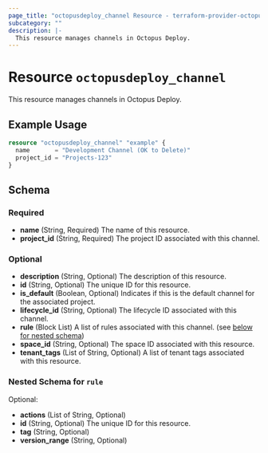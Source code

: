 ```yaml
---
page_title: "octopusdeploy_channel Resource - terraform-provider-octopusdeploy"
subcategory: ""
description: |-
  This resource manages channels in Octopus Deploy.
---
```


# Resource `octopusdeploy_channel`

This resource manages channels in Octopus Deploy.

## Example Usage

```terraform
resource "octopusdeploy_channel" "example" {
  name       = "Development Channel (OK to Delete)"
  project_id = "Projects-123"
}
```

## Schema

### Required

- **name** (String, Required) The name of this resource.
- **project_id** (String, Required) The project ID associated with this channel.

### Optional

- **description** (String, Optional) The description of this resource.
- **id** (String, Optional) The unique ID for this resource.
- **is_default** (Boolean, Optional) Indicates if this is the default channel for the associated project.
- **lifecycle_id** (String, Optional) The lifecycle ID associated with this channel.
- **rule** (Block List) A list of rules associated with this channel. (see [below for nested schema](#nestedblock--rule))
- **space_id** (String, Optional) The space ID associated with this resource.
- **tenant_tags** (List of String, Optional) A list of tenant tags associated with this resource.

<a id="nestedblock--rule"></a>
### Nested Schema for `rule`

Optional:

- **actions** (List of String, Optional)
- **id** (String, Optional) The unique ID for this resource.
- **tag** (String, Optional)
- **version_range** (String, Optional)



